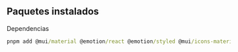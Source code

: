 ## Paquetes instalados

Dependencias

```cmd
pnpm add @mui/material @emotion/react @emotion/styled @mui/icons-material react-apexcharts apexcharts
```
